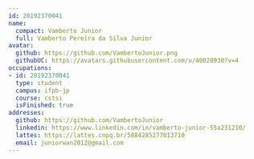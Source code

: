 ```yaml
---
id: 20192370041
name:
  compact: Vamberto Junior
  full: Vamberto Pereira da Silva Junior
avatar:
  github: https://github.com/VambertoJunior.png
  githubUC: https://avatars.githubusercontent.com/u/40028930?v=4
occupations:
- id: 20192370041
  type: student
  campus: ifpb-jp
  course: cstsi
  isFinished: true
addresses:
  github: https://github.com/VambertoJunior
  linkedin: https://www.linkedin.com/in/vamberto-junior-55a231210/
  lattes: https://lattes.cnpq.br/5884285277013710
  email: juniorwan2012@gmail.com
---
```

